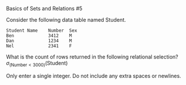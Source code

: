 Basics of Sets and Relations #5

Consider the following data table named Student.

```
Student Name    Number  Sex  
Ben             3412    M  
Dan             1234    M  
Nel             2341    F  
```

What is the count of rows returned in the following relational selection? 
$\sigma_{(\text{Number}<3000)}(\text{Student})$

Only enter a single integer. Do not include any extra spaces or newlines.